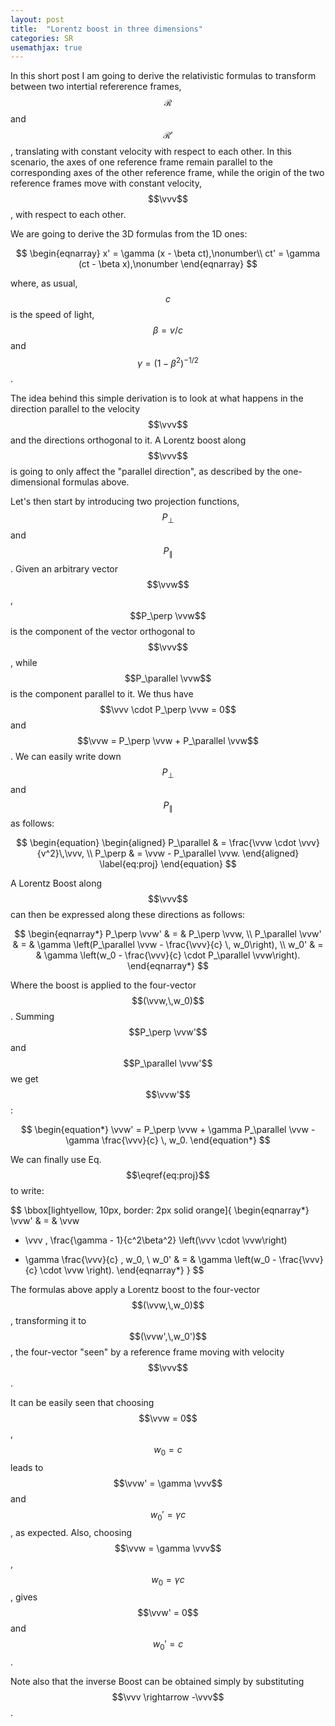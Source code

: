 ```yaml
---
layout: post
title:  "Lorentz boost in three dimensions"
categories: SR
usemathjax: true
---
```


$$
\newcommand{\vini}[1]{\mathbf{#1}_{\mathrm{I}}}
\newcommand{\vmid}[1]{\mathbf{#1}_{\mathrm{M}}}
\newcommand{\vfin}[1]{\mathbf{#1}_{\mathrm{F}}}
\newcommand{\ini}[1]{#1_{\mathrm{I}}}
\newcommand{\fin}[1]{#1_{\mathrm{F}}}
\newcommand{\vvr}{\mathbf{r}}
\newcommand{\vvv}{\mathbf{v}}
\newcommand{\vva}{\mathbf{a}}
\newcommand{\vvu}{\mathbf{u}}
\newcommand{\vvw}{\mathbf{w}}
$$

In this short post I am going to derive the relativistic formulas to transform between two
intertial refererence frames, $$\mathcal{R}$$ and $$\mathcal{R}'$$, translating with constant
velocity with respect to each other. In this scenario, the axes of one reference frame remain
parallel to the corresponding axes of the other reference frame, while the origin of the two
reference frames move with constant velocity, $$\vvv$$, with respect to each other.

We are going to derive the 3D formulas from the 1D ones:

$$
\begin{eqnarray}
x' = \gamma (x - \beta ct),\nonumber\\
ct' = \gamma (ct - \beta x),\nonumber
\end{eqnarray}
$$

where, as usual, $$c$$ is the speed of light, $$\beta = v/c$$ and
$$\gamma = (1 - \beta^2)^{-1/2}$$.

The idea behind this simple derivation is to look at what happens in the direction parallel to
the velocity $$\vvv$$ and the directions orthogonal to it. A Lorentz boost along $$\vvv$$ is going
to only affect the "parallel direction", as described by the one-dimensional formulas above.

Let's then start by introducing two projection functions, $$P_\perp$$ and $$P_\parallel$$.
Given an arbitrary vector $$\vvw$$, $$P_\perp \vvw$$ is the component of the vector orthogonal to
$$\vvv$$, while $$P_\parallel \vvw$$ is the component parallel to it. We thus have
$$\vvv \cdot P_\perp \vvw = 0$$ and $$\vvw = P_\perp \vvw + P_\parallel \vvw$$.
We can easily write down $$P_\perp$$ and $$P_\parallel$$ as follows:

$$
\begin{equation}
\begin{aligned}
P_\parallel & =  \frac{\vvw \cdot \vvv}{v^2}\,\vvv, \\
P_\perp & = \vvw  - P_\parallel \vvw.
\end{aligned}
\label{eq:proj}
\end{equation}
$$

A Lorentz Boost along $$\vvv$$ can then be expressed along these directions as follows:

$$
\begin{eqnarray*}
P_\perp \vvw' & = & P_\perp \vvw, \\
P_\parallel \vvw' & = & \gamma \left(P_\parallel \vvw - \frac{\vvv}{c} \, w_0\right), \\
w_0' & = & \gamma \left(w_0 - \frac{\vvv}{c} \cdot P_\parallel \vvw\right).
\end{eqnarray*}
$$

Where the boost is applied to the four-vector $$(\vvw,\,w_0)$$.
Summing $$P_\perp \vvw'$$ and $$P_\parallel \vvw'$$ we get $$\vvw'$$:

$$
\begin{equation*}
\vvw' = P_\perp \vvw + \gamma P_\parallel \vvw - \gamma \frac{\vvv}{c} \, w_0.
\end{equation*}
$$

We can finally use Eq. $$\eqref{eq:proj}$$ to write:

$$
\bbox[lightyellow, 10px, border: 2px solid orange]{
\begin{eqnarray*}
\vvw' & = & \vvw
  + \vvv \, \frac{\gamma - 1}{c^2\beta^2} \left(\vvv \cdot \vvw\right)
  - \gamma \frac{\vvv}{c} \, w_0, \\
w_0' & = & \gamma \left(w_0 - \frac{\vvv}{c} \cdot \vvw \right).
\end{eqnarray*}
}
$$

The formulas above apply a Lorentz boost to the four-vector $$(\vvw,\,w_0)$$, transforming it to
$$(\vvw',\,w_0')$$, the four-vector "seen" by a reference frame moving with velocity $$\vvv$$.

It can be easily seen that choosing $$\vvw = 0$$, $$w_0 = c$$ leads to
$$\vvw' = \gamma \vvv$$ and $$w_0' = \gamma c$$, as expected.
Also, choosing $$\vvw = \gamma \vvv$$, $$w_0 = \gamma c$$, gives $$\vvw' = 0$$ and $$w_0' = c$$.

Note also that the inverse Boost can be obtained simply by substituting $$\vvv \rightarrow -\vvv$$.